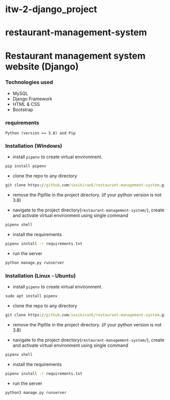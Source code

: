 # itw-2-django_project
# restaurant-management-system
# Restaurant management system website (Django)

### Technologies used
- MySQL
- Django Framework
- HTML & CSS
- Bootstrap

### requirements 
`Python (version >= 3.8) and Pip`

### Installation (Windows)

- install `pipenv` to create virtual environment.

```cmd
pip install pipenv
```
- clone the repo to any directory

```cmd
git clone https://github.com/sasikiranE/restaurant-management-system.git
```

- remove the Pipfile in the project directory. (if your python version is not 3.8)

- navigate to the project directory(`restaurant-management-system/`), create and activate virtual environment using single command

```cmd
pipenv shell
```

- install the requirements

```cmd
pipenv install -r requirements.txt
```

- run the server

```cmd
python manage.py runserver
```

### Installation (Linux - Ubuntu)

- install `pipenv` to create virtual environment.

```cmd
sudo apt install pipenv
```
- clone the repo to any directory

```cmd
git clone https://github.com/sasikiranE/restaurant-management-system.git
```

- remove the Pipfile in the project directory. (if your python version is not 3.8)

- navigate to the project directory(`restaurant-management-system/`), create and activate virtual environment using single command

```cmd
pipenv shell
```

- install the requirements

```cmd
pipenv install -r requirements.txt
```

- run the server

```cmd
python3 manage.py runserver
```